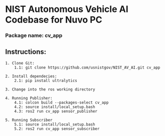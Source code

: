 # NIST Autonomous Vehicle AI Codebase for Nuvo PC


### Package name: cv_app

## Instructions:

    1. Clone Git:
        1.1: git clone https://github.com/usnistgov/NIST_AV_AI.git cv_app

    2. Install dependecies:
        2.1: pip install ultralytics

    3. Change into the ros working directory
    
    4. Running Publisher:
        4.1: colcon build --packages-select cv_app
        4.2: source install/local_setup.bash
        4.3: ros2 run cv_app sensor_publisher
    
    5. Running Subscriber
        5.1: source install/local_setup.bash
        5.2: ros2 run cv_app sensor_subscriber
